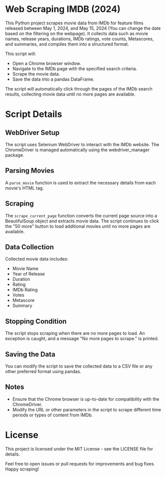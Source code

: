 # Web Scraping IMDB (2024)
This Python project scrapes movie data from IMDb for feature films released between May 1, 2024, and May 15, 2024 (You can change the date based on the filtering on the webpage). It collects data such as movie names, release years, durations, IMDb ratings, vote counts, Metascores, and summaries, and compiles them into a structured format.

This script will:
* Open a Chrome browser window.
* Navigate to the IMDb page with the specified search criteria.
* Scrape the movie data.
* Save the data into a pandas DataFrame.

The script will automatically click through the pages of the IMDb search results, collecting movie data until no more pages are available.

# Script Details

## WebDriver Setup
The script uses Selenium WebDriver to interact with the IMDb website. The ChromeDriver is managed automatically using the webdriver_manager package.

## Parsing Movies
A `parse_movie` function is used to extract the necessary details from each movie's HTML tag.

## Scraping
The `scrape_current_page` function converts the current page source into a BeautifulSoup object and extracts movie data. The script continues to click the "50 more" button to load additional movies until no more pages are available.

## Data Collection
Collected movie data includes:
* Movie Name
* Year of Release
* Duration
* Rating
* IMDb Rating
* Votes
* Metascore
* Summary

## Stopping Condition
The script stops scraping when there are no more pages to load. An exception is caught, and a message "No more pages to scrape." is printed.

## Saving the Data
You can modify the script to save the collected data to a CSV file or any other preferred format using pandas.

## Notes
* Ensure that the Chrome browser is up-to-date for compatibility with the ChromeDriver.
* Modify the URL or other parameters in the script to scrape different time periods or types of content from IMDb.

# License
This project is licensed under the MIT License - see the LICENSE file for details.

Feel free to open issues or pull requests for improvements and bug fixes. Happy scraping!
